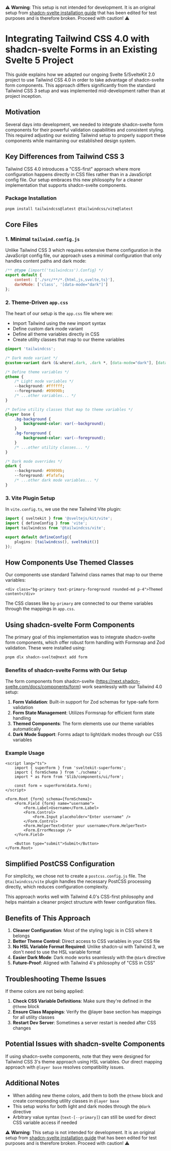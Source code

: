 ⚠️ **Warning**: This setup is not intended for development. It is an original setup from [shadcn-svelte installation guide](https://next.shadcn-svelte.com/docs/installation/sveltekit) that has been edited for test purposes and is therefore broken. Proceed with caution! ⚠️

# Integrating Tailwind CSS 4.0 with shadcn-svelte Forms in an Existing Svelte 5 Project

This guide explains how we adapted our ongoing Svelte 5/SvelteKit 2.0 project to use Tailwind CSS 4.0 in order to take advantage of shadcn-svelte form components. This approach differs significantly from the standard Tailwind CSS 3 setup and was implemented mid-development rather than at project inception.

## Motivation

Several days into development, we needed to integrate shadcn-svelte form components for their powerful validation capabilities and consistent styling. This required adjusting our existing Tailwind setup to properly support these components while maintaining our established design system.

## Key Differences from Tailwind CSS 3

Tailwind CSS 4.0 introduces a "CSS-first" approach where more configuration happens directly in CSS files rather than in a JavaScript config file. Our setup embraces this new philosophy for a cleaner implementation that supports shadcn-svelte components.

### Package Installation

```bash
pnpm install tailwindcss@latest @tailwindcss/vite@latest
```

## Core Files

### 1. Minimal `tailwind.config.js`

Unlike Tailwind CSS 3 which requires extensive theme configuration in the JavaScript config file, our approach uses a minimal configuration that only handles content paths and dark mode:

```js
/** @type {import('tailwindcss').Config} */
export default {
	content: ['./src/**/*.{html,js,svelte,ts}'],
	darkMode: ['class', '[data-mode="dark"]']
};
```

### 2. Theme-Driven `app.css`

The heart of our setup is the `app.css` file where we:

- Import Tailwind using the new import syntax
- Define custom dark mode variant
- Define all theme variables directly in CSS
- Create utility classes that map to our theme variables

```css
@import 'tailwindcss';

/* Dark mode variant */
@custom-variant dark (&:where(.dark, .dark *, [data-mode="dark"], [data-mode="dark"] *));

/* Define theme variables */
@theme {
	/* Light mode variables */
	--background: #ffffff;
	--foreground: #09090b;
	/* ...other variables... */
}

/* Define utility classes that map to theme variables */
@layer base {
	.bg-background {
		background-color: var(--background);
	}
	.bg-foreground {
		background-color: var(--foreground);
	}
	/* ...other utility classes... */
}

/* Dark mode overrides */
@dark {
	--background: #09090b;
	--foreground: #fafafa;
	/* ...other dark mode variables... */
}
```

### 3. Vite Plugin Setup

In `vite.config.ts`, we use the new Tailwind Vite plugin:

```ts
import { sveltekit } from '@sveltejs/kit/vite';
import { defineConfig } from 'vite';
import tailwindcss from '@tailwindcss/vite';

export default defineConfig({
	plugins: [tailwindcss(), sveltekit()]
});
```

## How Components Use Themed Classes

Our components use standard Tailwind class names that map to our theme variables:

```svelte
<div class="bg-primary text-primary-foreground rounded-md p-4">Themed content</div>
```

The CSS classes like `bg-primary` are connected to our theme variables through the mappings in `app.css`.

## Using shadcn-svelte Form Components

The primary goal of this implementation was to integrate shadcn-svelte form components, which offer robust form handling with Formsnap and Zod validation. These were installed using:

```bash
pnpm dlx shadcn-svelte@next add form
```

### Benefits of shadcn-svelte Forms with Our Setup

The form components from shadcn-svelte (https://next.shadcn-svelte.com/docs/components/form) work seamlessly with our Tailwind 4.0 setup:

1. **Form Validation**: Built-in support for Zod schemas for type-safe form validation
2. **Form State Management**: Utilizes Formsnap for efficient form state handling
3. **Themed Components**: The form elements use our theme variables automatically
4. **Dark Mode Support**: Forms adapt to light/dark modes through our CSS variables

### Example Usage

```svelte
<script lang="ts">
	import { superForm } from 'sveltekit-superforms';
	import { formSchema } from './schema';
	import * as Form from '$lib/components/ui/form';

	const form = superForm(data.form);
</script>

<Form.Root {form} schema={formSchema}>
	<Form.Field {form} name="username">
		<Form.Label>Username</Form.Label>
		<Form.Control>
			<Form.Input placeholder="Enter username" />
		</Form.Control>
		<Form.HelperText>Enter your username</Form.HelperText>
		<Form.ErrorMessage />
	</Form.Field>

	<Button type="submit">Submit</Button>
</Form.Root>
```

## Simplified PostCSS Configuration

For simplicity, we chose not to create a `postcss.config.js` file. The `@tailwindcss/vite` plugin handles the necessary PostCSS processing directly, which reduces configuration complexity.

This approach works well with Tailwind 4.0's CSS-first philosophy and helps maintain a cleaner project structure with fewer configuration files.

## Benefits of This Approach

1. **Cleaner Configuration**: Most of the styling logic is in CSS where it belongs
2. **Better Theme Control**: Direct access to CSS variables in your CSS file
3. **No HSL Variable Format Required**: Unlike shadcn-ui with Tailwind 3, we don't need to use the HSL variable format
4. **Easier Dark Mode**: Dark mode works seamlessly with the `@dark` directive
5. **Future-Proof**: Aligned with Tailwind 4's philosophy of "CSS in CSS"

## Troubleshooting Theme Issues

If theme colors are not being applied:

1. **Check CSS Variable Definitions**: Make sure they're defined in the `@theme` block
2. **Ensure Class Mappings**: Verify the @layer base section has mappings for all utility classes
3. **Restart Dev Server**: Sometimes a server restart is needed after CSS changes

## Potential Issues with shadcn-svelte Components

If using shadcn-svelte components, note that they were designed for Tailwind CSS 3's theme approach using HSL variables. Our direct mapping approach with `@layer base` resolves compatibility issues.

## Additional Notes

- When adding new theme colors, add them to both the `@theme` block and create corresponding utility classes in `@layer base`
- This setup works for both light and dark modes through the `@dark` directive
- Arbitrary value syntax (`text-[--primary]`) can still be used for direct CSS variable access if needed

⚠️ **Warning**: This setup is not intended for development. It is an original setup from [shadcn-svelte installation guide](https://next.shadcn-svelte.com/docs/installation/sveltekit) that has been edited for test purposes and is therefore broken. Proceed with caution! ⚠️
